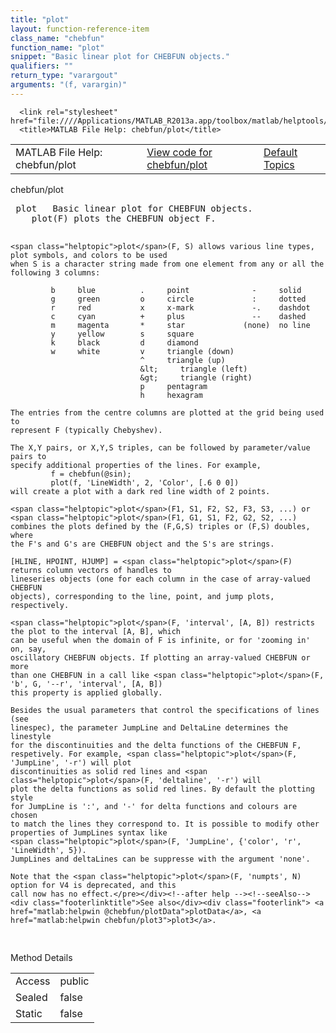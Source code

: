 ```yaml
---
title: "plot"
layout: function-reference-item
class_name: "chebfun"
function_name: "plot"
snippet: "Basic linear plot for CHEBFUN objects."
qualifiers: ""
return_type: "varargout"
arguments: "(f, varargin)"
---
```


<html>
   <head>
      <meta http-equiv="Content-Type" content="text/html; charset=utf-8">
   
      <link rel="stylesheet" href="file:////Applications/MATLAB_R2013a.app/toolbox/matlab/helptools/private/helpwin.css">
      <title>MATLAB File Help: chebfun/plot</title>
   </head>
   <body>
      <!--Single-page help-->
      <table border="0" cellspacing="0" width="100%">
         <tr class="subheader">
            <td class="headertitle">MATLAB File Help: chebfun/plot</td>
            <td class="subheader-left"><a href="matlab:edit chebfun/plot">View code for chebfun/plot</a></td>
            <td class="subheader-right"><a href="matlab:helpwin">Default Topics</a></td>
         </tr>
      </table>
      <div class="title">chebfun/plot</div>
      <div class="helptext"><pre><!--helptext --> <span class="helptopic">plot</span>   Basic linear plot for CHEBFUN objects.
    <span class="helptopic">plot</span>(F) plots the CHEBFUN object F.
 
    <span class="helptopic">plot</span>(F, S) allows various line types, plot symbols, and colors to be used
    when S is a character string made from one element from any or all the
    following 3 columns:
 
             b     blue          .     point              -     solid
             g     green         o     circle             :     dotted
             r     red           x     x-mark             -.    dashdot
             c     cyan          +     plus               --    dashed
             m     magenta       *     star             (none)  no line
             y     yellow        s     square
             k     black         d     diamond
             w     white         v     triangle (down)
                                 ^     triangle (up)
                                 &lt;     triangle (left)
                                 &gt;     triangle (right)
                                 p     pentagram
                                 h     hexagram
 
    The entries from the centre columns are plotted at the grid being used to
    represent F (typically Chebyshev).
 
    The X,Y pairs, or X,Y,S triples, can be followed by parameter/value pairs to
    specify additional properties of the lines. For example,
             f = chebfun(@sin);
             plot(f, 'LineWidth', 2, 'Color', [.6 0 0])
    will create a plot with a dark red line width of 2 points.
 
    <span class="helptopic">plot</span>(F1, S1, F2, S2, F3, S3, ...) or <span class="helptopic">plot</span>(F1, G1, S1, F2, G2, S2, ...)
    combines the plots defined by the (F,G,S) triples or (F,S) doubles, where
    the F's and G's are CHEBFUN object and the S's are strings.
 
    [HLINE, HPOINT, HJUMP] = <span class="helptopic">plot</span>(F) returns column vectors of handles to
    lineseries objects (one for each column in the case of array-valued CHEBFUN
    objects), corresponding to the line, point, and jump plots, respectively.
 
    <span class="helptopic">plot</span>(F, 'interval', [A, B]) restricts the plot to the interval [A, B], which
    can be useful when the domain of F is infinite, or for 'zooming in' on, say,
    oscillatory CHEBFUN objects. If plotting an array-valued CHEBFUN or more
    than one CHEBFUN in a call like <span class="helptopic">plot</span>(F, 'b', G, '--r', 'interval', [A, B])
    this property is applied globally.
 
    Besides the usual parameters that control the specifications of lines (see
    linespec), the parameter JumpLine and DeltaLine determines the linestyle 
    for the discontinuities and the delta functions of the CHEBFUN F, 
    respetively. For example, <span class="helptopic">plot</span>(F, 'JumpLine', '-r') will plot 
    discontinuities as solid red lines and <span class="helptopic">plot</span>(F, 'deltaline', '-r') will 
    plot the delta functions as solid red lines. By default the plotting style
    for JumpLine is ':', and '-' for delta functions and colours are chosen 
    to match the lines they correspond to. It is possible to modify other 
    properties of JumpLines syntax like 
    <span class="helptopic">plot</span>(F, 'JumpLine', {'color', 'r', 'LineWidth', 5}). 
    JumpLines and deltaLines can be suppresse with the argument 'none'.
 
    Note that the <span class="helptopic">plot</span>(F, 'numpts', N) option for V4 is deprecated, and this
    call now has no effect.</pre></div><!--after help --><!--seeAlso--><div class="footerlinktitle">See also</div><div class="footerlink"> <a href="matlab:helpwin @chebfun/plotData">plotData</a>, <a href="matlab:helpwin chebfun/plot3">plot3</a>.
</div>
      <!--Method-->
      <div class="sectiontitle">Method Details</div>
      <table class="class-details">
         <tr>
            <td class="class-detail-label">Access</td>
            <td>public</td>
         </tr>
         <tr>
            <td class="class-detail-label">Sealed</td>
            <td>false</td>
         </tr>
         <tr>
            <td class="class-detail-label">Static</td>
            <td>false</td>
         </tr>
      </table>
   </body>
</html>
